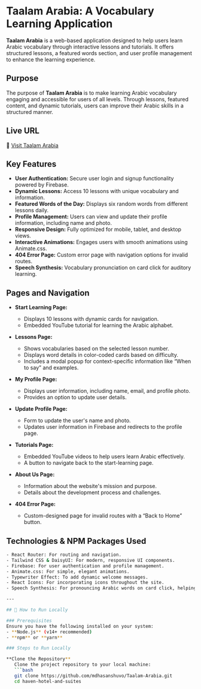 # Taalam Arabia: A Vocabulary Learning Application

**Taalam Arabia** is a web-based application designed to help users learn Arabic vocabulary through interactive lessons and tutorials. It offers structured lessons, a featured words section, and user profile management to enhance the learning experience.

## Purpose
The purpose of **Taalam Arabia** is to make learning Arabic vocabulary engaging and accessible for users of all levels. Through lessons, featured content, and dynamic tutorials, users can improve their Arabic skills in a structured manner.

## Live URL
🔗 [Visit Taalam Arabia](https://taalam-arabia.netlify.app/)

## Key Features
- **User Authentication:** Secure user login and signup functionality powered by Firebase.
- **Dynamic Lessons:** Access 10 lessons with unique vocabulary and information.
- **Featured Words of the Day:** Displays six random words from different lessons daily.
- **Profile Management:** Users can view and update their profile information, including name and photo.
- **Responsive Design:** Fully optimized for mobile, tablet, and desktop views.
- **Interactive Animations:** Engages users with smooth animations using Animate.css.
- **404 Error Page:** Custom error page with navigation options for invalid routes.
- **Speech Synthesis:** Vocabulary pronunciation on card click for auditory learning.

## Pages and Navigation
- **Start Learning Page:**
  - Displays 10 lessons with dynamic cards for navigation.
  - Embedded YouTube tutorial for learning the Arabic alphabet.
  
- **Lessons Page:**  
  - Shows vocabularies based on the selected lesson number.
  - Displays word details in color-coded cards based on difficulty.
  - Includes a modal popup for context-specific information like “When to say” and examples.
  
- **My Profile Page:**
  - Displays user information, including name, email, and profile photo.
  - Provides an option to update user details.

- **Update Profile Page:**
  - Form to update the user's name and photo.
  - Updates user information in Firebase and redirects to the profile page.

- **Tutorials Page:**
  - Embedded YouTube videos to help users learn Arabic effectively.
  - A button to navigate back to the start-learning page.

- **About Us Page:**
  - Information about the website's mission and purpose.
  - Details about the development process and challenges.

- **404 Error Page:**
  - Custom-designed page for invalid routes with a “Back to Home” button.

## Technologies & NPM Packages Used
```bash
- React Router: For routing and navigation.
- Tailwind CSS & DaisyUI: For modern, responsive UI components.
- Firebase: For user authentication and profile management.
- Animate.css: For simple, elegant animations.
- Typewriter Effect: To add dynamic welcome messages.
- React Icons: For incorporating icons throughout the site.
- Speech Synthesis: For pronouncing Arabic words on card click, helping users hear vocabulary.

---

## 🏃 How to Run Locally

### Prerequisites
Ensure you have the following installed on your system:
- **Node.js** (v14+ recommended)
- **npm** or **yarn**

### Steps to Run Locally

**Clone the Repository**  
   Clone the project repository to your local machine:
   ```bash
   git clone https://github.com/mdhasanshuvo/Taalam-Arabia.git
   cd haven-hotel-and-suites
